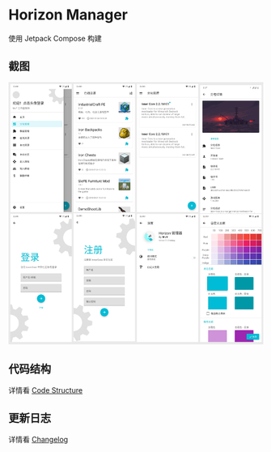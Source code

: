 # Horizon Manager

使用 Jetpack Compose 构建

## 截图

![Screenshots](assets/screenshots.webp "Screenshots")

## 代码结构

详情看 [Code Structure](assets/code_structure.md)

## 更新日志

详情看 [Changelog](assets/changelog.md)